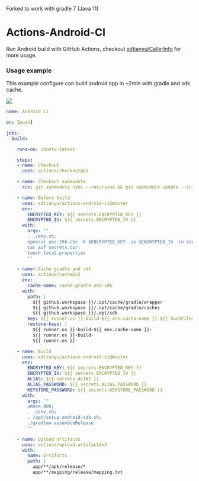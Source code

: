 Forked to work with gradle 7 (Java 11)

# Actions-Android-CI

Run Android build with GitHub Actions, checkout [xdtianyu/CallerInfo](https://github.com/xdtianyu/CallerInfo/blob/master/.github/workflows/android.yml) for more usage.

### Usage example 

This example configure can build android app in ~2min with gradle and sdk cache.

![](https://raw.githubusercontent.com/xdtianyu/actions-android-ci/master/art/screenshot.png)

```yaml
name: Android CI

on: [push]

jobs:
  build:

    runs-on: ubuntu-latest

    steps:
    - name: Checkout
      uses: actions/checkout@v1

    - name: Checkout submodule
      run: git submodule sync --recursive && git submodule update --init --recursive

    - name: Before build
      uses: xdtianyu/actions-android-ci@master
      env:
        ENCRYPTED_KEY: ${{ secrets.ENCRYPTED_KEY }}
        ENCRYPTED_IV: ${{ secrets.ENCRYPTED_IV }}
      with:
        args: '"
        . ./env.sh;
        openssl aes-256-cbc -K $ENCRYPTED_KEY -iv $ENCRYPTED_IV -in secrets.tar.enc -out secrets.tar -d;
        tar xvf secrets.tar;
        touch local.properties
        "'

    - name: Cache gradle and sdk
      uses: actions/cache@v2
      env:
        cache-name: cache-gradle-and-sdk
      with:
        path: |
          ${{ github.workspace }}/.opt/cache/gradle/wrapper
          ${{ github.workspace }}/.opt/cache/gradle/caches
          ${{ github.workspace }}/.opt/sdk
        key: ${{ runner.os }}-build-${{ env.cache-name }}-${{ hashFiles('**/wrapper/gradle-wrapper.properties', '**/build.gradle') }}
        restore-keys: |
          ${{ runner.os }}-build-${{ env.cache-name }}-
          ${{ runner.os }}-build-
          ${{ runner.os }}-

    - name: Build
      uses: xdtianyu/actions-android-ci@master
      env:
        ENCRYPTED_KEY: ${{ secrets.ENCRYPTED_KEY }}
        ENCRYPTED_IV: ${{ secrets.ENCRYPTED_IV }}
        ALIAS: ${{ secrets.ALIAS }}
        ALIAS_PASSWORD: ${{ secrets.ALIAS_PASSWORD }}
        KEYSTORE_PASSWORD: ${{ secrets.KEYSTORE_PASSWORD }}
      with:
        args: '"
        umask 000;
        . ./env.sh;
        . /opt/setup-android-sdk.sh;
        ./gradlew assembleRelease
        "'

    - name: Upload artifacts
      uses: actions/upload-artifact@v2
      with:
        name: artifacts
        path: |
          app/**/apk/release/*
          app/**/mapping/release/mapping.txt

```
